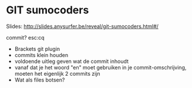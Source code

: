 # GIT sumocoders

Slides:
http://slides.anysurfer.be/reveal/git-sumocoders.html#/

commit?
esc:cq 

* Brackets git plugin
* commits klein houden
* voldoende uitleg geven wat de commit inhoudt
* vanaf dat je het woord "en" moet gebruiken in je commit-omschrijving, moeten het eigenlijk 2 commits zijn
* Wat als files botsen?